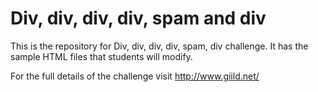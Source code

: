 # Div, div, div, div, spam and div
This is the repository for Div, div, div, div, spam, div challenge. It has the sample HTML files that students will modify.

For the full details of the challenge visit http://www.giild.net/
